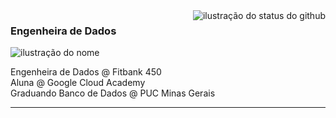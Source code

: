 <img align='right' src="https://github-readme-stats.vercel.app/api/top-langs/?username=amandacordeiro&layout=compact&show_icons=true&title_color=783c00&text_color=af552e&icon_color=783c00&bg_color=f8efd4&cache_seconds=2300" alt="ilustração do status do github">

### <strong>Engenheira de Dados</strong>

<img src="https://img.shields.io/static/v1?label=Overview&message=amandacordeiro&color=f8efd4&style=for-the-badge&logo=GitHub" alt="ilustração do nome">

<p> Engenheira de Dados @ Fitbank 450 <br/> Aluna @ Google Cloud Academy <br/> Graduando Banco de Dados @ PUC Minas Gerais</p>

<hr>
